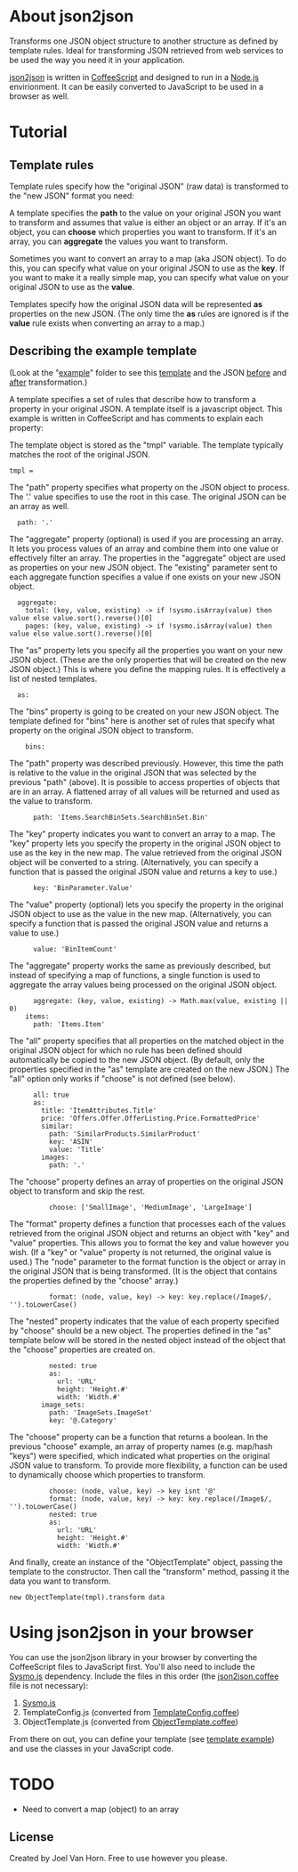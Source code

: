 # About json2json

Transforms one JSON object structure to another structure as defined by template rules. 
Ideal for transforming JSON retrieved from web services to be used the way you need it in your application. 

[json2json](https://github.com/joelvh/json2json) is written in [CoffeeScript](http://coffeescript.org) and designed to run in a [Node.js](http://nodejs.org) envirionment. 
It can be easily converted to JavaScript to be used in a browser as well.

# Tutorial

## Template rules

Template rules specify how the "original JSON" (raw data) is transformed to the "new JSON" format you need: 

A template specifies the **path** to the value on your original JSON you want to transform 
and assumes that value is either an object or an array. 
If it's an object, you can **choose** which properties you want to transform.
If it's an array, you can **aggregate** the values you want to transform. 

Sometimes you want to convert an array to a map (aka JSON object). 
To do this, you can specify what value on your original JSON to use as the **key**. 
If you want to make it a really simple map, 
you can specify what value on your original JSON to use as the **value**. 

Templates specify how the original JSON data will be represented **as** properties on the new JSON. 
(The only time the **as** rules are ignored is if the **value** rule exists 
when converting an array to a map.) 

## Describing the example template

(Look at the "[example](example)" folder to see this [template](example/template.coffee) and the JSON [before](example/original.json) and [after](example/transformed.json) transformation.) 

A template specifies a set of rules that describe how to transform a property in your original JSON. 
A template itself is a javascript object. 
This example is written in CoffeeScript and has comments to explain each property: 

The template object is stored as the "tmpl" variable. 
The template typically matches the root of the original JSON. 

    tmpl = 
    
The "path" property specifies what property on the JSON object to process. 
The '.' value specifies to use the root in this case. 
The original JSON can be an array as well. 

      path: '.' 
      
The "aggregate" property (optional) is used if you are processing an array. 
It lets you process values of an array and combine them into one value or effectively filter an array. 
The properties in the "aggregate" object are used as properties on your new JSON object. 
The "existing" parameter sent to each aggregate function specifies a value if one exists on your new JSON object. 

      aggregate:  
        total: (key, value, existing) -> if !sysmo.isArray(value) then value else value.sort().reverse()[0] 
        pages: (key, value, existing) -> if !sysmo.isArray(value) then value else value.sort().reverse()[0] 

The "as" property lets you specify all the properties you want on your new JSON object. 
(These are the only properties that will be created on the new JSON object.) 
This is where you define the mapping rules. 
It is effectively a list of nested templates. 

      as: 

The "bins" property is going to be created on your new JSON object. 
The template defined for "bins" here is another set of rules that specify what property 
on the original JSON object to transform. 

        bins:  

The "path" property was described previously. 
However, this time the path is relative to the value in the original JSON that was selected by the previous "path" (above). 
It is possible to access properties of objects that are in an array. 
A flattened array of all values will be returned and used as the value to transform. 

          path: 'Items.SearchBinSets.SearchBinSet.Bin' 

The "key" property indicates you want to convert an array to a map. 
The "key" property lets you specify the property in the original JSON object to use as the key in the new map. 
The value retrieved from the original JSON object will be converted to a string. 
(Alternatively, you can specify a function that is passed the original JSON value and returns a key to use.) 

          key: 'BinParameter.Value' 

The "value" property (optional) lets you specify the property in the original JSON object to use as the value in the new map. 
(Alternatively, you can specify a function that is passed the original JSON value and returns a value to use.) 

          value: 'BinItemCount' 

The "aggregate" property works the same as previously described, but instead of specifying a map of functions, 
a single function is used to aggregate the array values being processed on the original JSON object.

          aggregate: (key, value, existing) -> Math.max(value, existing || 0) 
        items:  
          path: 'Items.Item' 

The "all" property specifies that all properties on the matched object in the original JSON object for which 
no rule has been defined should automatically be copied to the new JSON object. 
(By default, only the properties specified in the "as" template are created on the new JSON.) 
The "all" option only works if "choose" is not defined (see below). 

          all: true 
          as: 
            title: 'ItemAttributes.Title' 
            price: 'Offers.Offer.OfferListing.Price.FormattedPrice' 
            similar: 
              path: 'SimilarProducts.SimilarProduct' 
              key: 'ASIN' 
              value: 'Title' 
            images: 
              path: '.' 

The "choose" property defines an array of properties on the original JSON object to transform and skip the rest. 

              choose: ['SmallImage', 'MediumImage', 'LargeImage'] 

The "format" property defines a function that processes each of the values retrieved from the original JSON object 
and returns an object with "key" and "value" properties. 
This allows you to format the key and value however you wish. 
(If a "key" or "value" property is not returned, the original value is used.) 
The "node" parameter to the format function is the object or array in the original JSON that is being transformed. 
(It is the object that contains the properties defined by the "choose" array.)

              format: (node, value, key) -> key: key.replace(/Image$/, '').toLowerCase() 

The "nested" property indicates that the value of each property specified by "choose" should be a new object. 
The properties defined in the "as" template below will be stored in the nested object instead of the object that the 
"choose" properties are created on.

              nested: true 
              as: 
                url: 'URL' 
                height: 'Height.#'  
                width: 'Width.#' 
            image_sets: 
              path: 'ImageSets.ImageSet' 
              key: '@.Category' 

The "choose" property can be a function that returns a boolean. 
In the previous "choose" example, an array of property names (e.g. map/hash "keys") were specified, 
which indicated what properties on the original JSON value to transform. 
To provide more flexibility, a function can be used to dynamically choose which properties to transform. 

              choose: (node, value, key) -> key isnt '@' 
              format: (node, value, key) -> key: key.replace(/Image$/, '').toLowerCase() 
              nested: true 
              as: 
                url: 'URL' 
                height: 'Height.#' 
                width: 'Width.#' 

And finally, create an instance of the "ObjectTemplate" object, 
passing the template to the constructor. 
Then call the "transform" method, passing it the data you want to transform. 

    new ObjectTemplate(tmpl).transform data 

# Using json2json in your browser

You can use the json2json library in your browser by converting the CoffeeScript files to JavaScript first. 
You'll also need to include the [Sysmo.js](https://github.com/joelvh/Sysmo.js) dependency. 
Include the files in this order (the [json2json.coffee](lib/json2json.coffee) file is not necessary):

  1. [Sysmo.js](https://github.com/joelvh/Sysmo.js)
  2. TemplateConfig.js (converted from [TemplateConfig.coffee](lib/TemplateConfig.coffee))
  3. ObjectTemplate.js (converted from [ObjectTemplate.coffee](lib/ObjectTemplate.coffee))

From there on out, you can define your template (see [template example](example/template.coffee)) and use the classes in your JavaScript code.

# TODO

* Need to convert a map (object) to an array


## License

Created by Joel Van Horn. Free to use however you please.